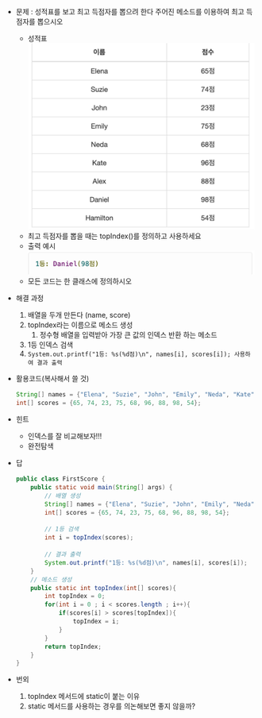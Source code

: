 - 문제 : 성적표를 보고 최고 득점자를 뽑으려 한다 주어진 메소드를 이용하여 최고 득점자를 뽑으시오
  - 성적표
    ![Alt text](image-1.png)
  - 최고 득점자를 뽑을 때는 topIndex()를 정의하고 사용하세요
  - 출력 예시
    ![Alt text](image-2.png)
  - 모든 코드는 한 클래스에 정의하시오
- 해결 과정
  1. 배열을 두개 만든다 (name, score)
  2. topIndex라는 이름으로 메소드 생성
     1. 정수형 배열을 입력받아 가장 큰 값의 인덱스 반환 하는 메소드
  3. 1등 인덱스 검색
  4. `System.out.printf("1등: %s(%d점)\n", names[i], scores[i]);
사용하여 결과 출력`
- 활용코드(복사해서 쓸 것)
  ```java
  String[] names = {"Elena", "Suzie", "John", "Emily", "Neda", "Kate", "Alex", "Daniel", "Hamilton"};
  int[] scores = {65, 74, 23, 75, 68, 96, 88, 98, 54};
  ```
- 힌트
  - 인덱스를 잘 비교해보자!!!
  - 완전탐색
- 답

  ```java
  public class FirstScore {
      public static void main(String[] args) {
          // 배열 생성
          String[] names = {"Elena", "Suzie", "John", "Emily", "Neda", "Kate", "Alex", "Daniel", "Hamilton"};
          int[] scores = {65, 74, 23, 75, 68, 96, 88, 98, 54};

          // 1등 검색
          int i = topIndex(scores);

          // 결과 출력
          System.out.printf("1등: %s(%d점)\n", names[i], scores[i]);
      }
      // 메소드 생성
      public static int topIndex(int[] scores){
          int topIndex = 0;
          for(int i = 0 ; i < scores.length ; i++){
              if(scores[i] > scores[topIndex]){
                  topIndex = i;
              }
          }
          return topIndex;
      }
  }
  ```

- 번외
  1. topIndex 메서드에 static이 붙는 이유
  2. static 메서드를 사용하는 경우를 의논해보면 좋지 않을까?
